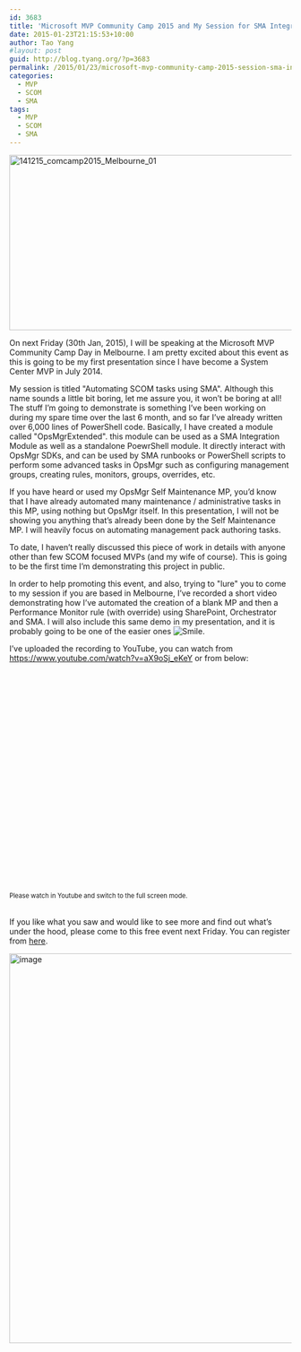 ```yaml
---
id: 3683
title: 'Microsoft MVP Community Camp 2015 and My Session for SMA Integration Module: OpsMgrExtended'
date: 2015-01-23T21:15:53+10:00
author: Tao Yang
#layout: post
guid: http://blog.tyang.org/?p=3683
permalink: /2015/01/23/microsoft-mvp-community-camp-2015-session-sma-integration-module-opsmgrextended/
categories:
  - MVP
  - SCOM
  - SMA
tags:
  - MVP
  - SCOM
  - SMA
---
```

<p align="left"><a href="http://blog.tyang.org/wp-content/uploads/2015/01/141215_comcamp2015_Melbourne_01.jpg"><img style="background-image: none; padding-top: 0px; padding-left: 0px; display: inline; padding-right: 0px; border: 0px;" title="141215_comcamp2015_Melbourne_01" src="http://blog.tyang.org/wp-content/uploads/2015/01/141215_comcamp2015_Melbourne_01_thumb.jpg" alt="141215_comcamp2015_Melbourne_01" width="553" height="313" border="0" /></a></p>
On next Friday (30th Jan, 2015), I will be speaking at the Microsoft MVP Community Camp Day in Melbourne. I am pretty excited about this event as this is going to be my first presentation since I have become a System Center MVP in July 2014.

My session is titled "Automating SCOM tasks using SMA". Although this name sounds a little bit boring, let me assure you, it won’t be boring at all! The stuff I’m going to demonstrate is something I’ve been working on during my spare time over the last 6 month, and so far I’ve already written over 6,000 lines of PowerShell code. Basically, I have created a module called "OpsMgrExtended". this module can be used as a SMA Integration Module as well as a standalone PoewrShell module. It directly interact with OpsMgr SDKs, and can be used by SMA runbooks or PowerShell scripts to perform some advanced tasks in OpsMgr such as configuring management groups, creating rules, monitors, groups, overrides, etc.

If you have heard or used my OpsMgr Self Maintenance MP, you’d know that I have already automated many maintenance / administrative tasks in this MP, using nothing but OpsMgr itself. In this presentation, I will not be showing you anything that’s already been done by the Self Maintenance MP. I will heavily focus on automating management pack authoring tasks.

To date, I haven’t really discussed this piece of work in details with anyone other than few SCOM focused MVPs (and my wife of course). This is going to be the first time I’m demonstrating this project in public.

In order to help promoting this event, and also, trying to "lure" you to come to my session if you are based in Melbourne, I’ve recorded a short video demonstrating how I’ve automated the creation of a blank MP and then a Performance Monitor rule (with override) using SharePoint, Orchestrator and SMA. I will also include this same demo in my presentation, and it is probably going to be one of the easier ones <img class="wlEmoticon wlEmoticon-smile" style="border-style: none;" src="http://blog.tyang.org/wp-content/uploads/2015/01/wlEmoticon-smile.png" alt="Smile" />.

I’ve uploaded the recording to YouTube, you can watch from <a href="https://www.youtube.com/watch?v=aX9oSj_eKeY">https://www.youtube.com/watch?v=aX9oSj_eKeY</a> or from below:
<div id="scid:5737277B-5D6D-4f48-ABFC-DD9C333F4C5D:350a6272-7fac-4950-b22b-4a39718f0b0f" class="wlWriterEditableSmartContent" style="float: none; margin: 0px; display: inline; padding: 0px;">
<div><object width="705" height="395"><param name="movie" value="http://www.youtube.com/v/aX9oSj_eKeY?hl=en&hd=1" /><embed src="http://www.youtube.com/v/aX9oSj_eKeY?hl=en&hd=1" type="application/x-shockwave-flash" width="705" height="395" /></object></div>
<div style="width: 705px; clear: both; font-size: .8em;">Please watch in Youtube and switch to the full screen mode.</div>
</div>
&nbsp;

If you like what you saw and would like to see more and find out what’s under the hood, please come to this free event next Friday. You can register from <a href="https://msevents.microsoft.com/CUI/EventDetail.aspx?EventID=1032610277&Culture=en-AU&community=0">here</a>.

<a href="http://blog.tyang.org/wp-content/uploads/2015/01/image8.png"><img style="background-image: none; padding-top: 0px; padding-left: 0px; display: inline; padding-right: 0px; border: 0px;" title="image" src="http://blog.tyang.org/wp-content/uploads/2015/01/image_thumb8.png" alt="image" width="646" height="696" border="0" /></a>